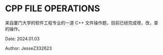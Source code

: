 # CPP FILE OPERATIONS

来自厦门大学的软件工程专业的一道 C++ 文件操作题，目前已经完成增，改，查的操作。

Date: 2024.01.03

Author: JesseZ332623
